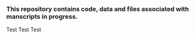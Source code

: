 ### This repository contains code, data and files associated with manscripts in progress.
Test Test Test
